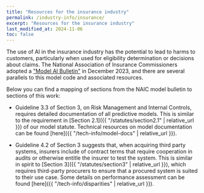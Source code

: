 ```yaml
---
title: "Resources for the insurance industry"
permalink: /industry-info/insurance/
excerpt: "Resources for the insurance industry"
last_modified_at: 2024-11-06
toc: false
---
```


The use of AI in the insurance industry has the potential to lead to harms to customers, particularly when used for eligibility determination or decisions about claims. The National Association of Insurance Commissioners adopted a ["Model AI Bulletin"](https://content.naic.org/sites/default/files/inline-files/2023-12-4%20Model%20Bulletin_Adopted_0.pdf) in December 2023, and there are several parallels to this model code and associated resources.

Below you can find a mapping of sections from the NAIC model bulletin to sections of this work:

* Guideline 3.3 of Section 3, on Risk Management and Internal Controls, requires detailed documentation of all predictive models. This is similar to the requirement in [Section 2.1]({{ "/statutes/section2.1" | relative_url }}) of our model statute. Technical resources on model documentation can be found [here]({{ "/tech-info/model-docs" | relative_url }}).

* Guideline 4.2 of Section 3 suggests that, when acquiring third party systems, insurers include of contract terms that require cooperation in audits or otherwise entitle the insurer to test the system. This is similar in spirit to [Section 3]({{ "/statutes/section3" | relative_url }}), which requires third-party procurers to ensure that a procured system is suited to their use case. Some details on performance assessment can be found [here]({{ "/tech-info/disparities" | relative_url }}).




